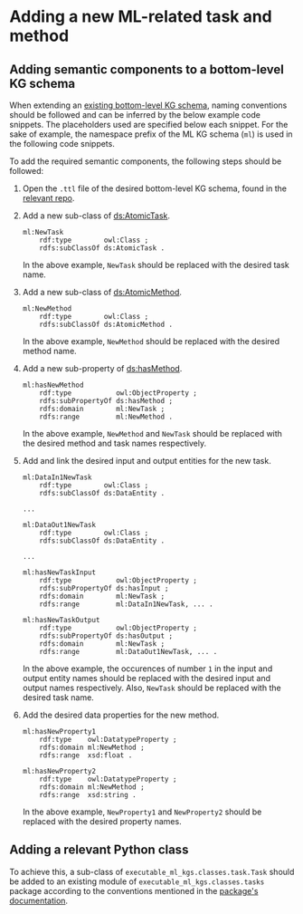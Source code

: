 <!-- markdownlint-disable MD046 -->

# Adding a new ML-related task and method

## Adding semantic components to a bottom-level KG schema
When extending an [existing bottom-level KG schema](https://github.com/boschresearch/ExeKGLib#bottom-level-kg-schemas), naming conventions should be followed and can be inferred by the below example code snippets. The placeholders used are specified below each snippet. For the sake of example, the namespace prefix of the ML KG schema (`ml`) is used in the following code snippets.

To add the required semantic components, the following steps should be followed:
1. Open the `.ttl` file of the desired bottom-level KG schema, found in the [relevant repo](https://github.com/nsai-uio/ExeKGOntology).
2. Add a new sub-class of [ds:AtomicTask](https://nsai-uio.github.io/ExeKGOntology/OnToology/ds_exeKGOntology.ttl/documentation/index-en.html#AtomicTask).

    ```turtle
    ml:NewTask
        rdf:type        owl:Class ;
        rdfs:subClassOf ds:AtomicTask .
    ```
    In the above example, `NewTask` should be replaced with the desired task name.
3. Add a new sub-class of [ds:AtomicMethod](https://nsai-uio.github.io/ExeKGOntology/OnToology/ds_exeKGOntology.ttl/documentation/index-en.html#AtomicMethod).

    ```turtle
    ml:NewMethod
        rdf:type        owl:Class ;
        rdfs:subClassOf ds:AtomicMethod .
    ```
    In the above example, `NewMethod` should be replaced with the desired method name.
4. Add a new sub-property of [ds:hasMethod](https://nsai-uio.github.io/ExeKGOntology/OnToology/ds_exeKGOntology.ttl/documentation/index-en.html#hasMethod).

    ```turtle
    ml:hasNewMethod
        rdf:type           owl:ObjectProperty ;
        rdfs:subPropertyOf ds:hasMethod ;
        rdfs:domain        ml:NewTask ;
        rdfs:range         ml:NewMethod .
    ```
    In the above example, `NewMethod` and `NewTask` should be replaced with the desired method and task names respectively.
5. Add and link the desired input and output entities for the new task.

    ```turtle
    ml:DataIn1NewTask
        rdf:type        owl:Class ;
        rdfs:subClassOf ds:DataEntity .
   
    ...
   
    ml:DataOut1NewTask
        rdf:type        owl:Class ;
        rdfs:subClassOf ds:DataEntity . 

    ...  
 
    ml:hasNewTaskInput
        rdf:type           owl:ObjectProperty ;
        rdfs:subPropertyOf ds:hasInput ;
        rdfs:domain        ml:NewTask ;
        rdfs:range         ml:DataIn1NewTask, ... .
   
    ml:hasNewTaskOutput
        rdf:type           owl:ObjectProperty ;
        rdfs:subPropertyOf ds:hasOutput ;
        rdfs:domain        ml:NewTask ;
        rdfs:range         ml:DataOut1NewTask, ... .
    ```
   In the above example, the occurences of number `1` in the input and output entity names should be replaced with the desired input and output names respectively. Also, `NewTask` should be replaced with the desired task name.
6. Add the desired data properties for the new method.

    ```turtle
    ml:hasNewProperty1
        rdf:type    owl:DatatypeProperty ;
        rdfs:domain ml:NewMethod ;
        rdfs:range  xsd:float .

    ml:hasNewProperty2
        rdf:type    owl:DatatypeProperty ;
        rdfs:domain ml:NewMethod ;
        rdfs:range  xsd:string .
    ```
    In the above example, `NewProperty1` and `NewProperty2` should be replaced with the desired property names.


## Adding a relevant Python class
To achieve this, a sub-class of `executable_ml_kgs.classes.task.Task` should be added to an existing module of `executable_ml_kgs.classes.tasks` package according to the conventions mentioned in the [package's documentation](../tasks-package-documentation).